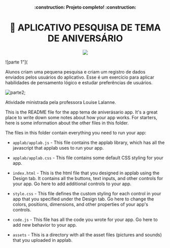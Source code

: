 <h4 align="center"> 
    :construction:  Projeto completo!  :construction:
</h4>
<h1 align="center">🍰 APLICATIVO PESQUISA DE TEMA DE ANIVERSÁRIO</h1>

<p align="center">
  <img src="https://user-images.githubusercontent.com/100588945/160302622-b2661fc1-9957-4318-9f61-291797f39003.gif">
</p>
![parte 1"](

Alunos criam uma pequena pesquisa e criam um registro de dados enviados pelos usuários do aplicativo. Esse é um exercício para aplicar habilidades de pensamento lógico e estudar preferências de usuários.

![parte2 ](https://user-images.githubusercontent.com/100588945/160302607-e77909b7-62e1-4417-8d14-aa6387e8c4b7.gif);

Atividade ministrada pela professora Louise Lalanne.

This is the README file for the app tema de aniverásario app. It's a great place to write 
down some notes about how your app works. For starters, here is some information
about the other files in this folder.

The files in this folder contain everything you need to run your app:

* `applab/applab.js` - This file contains the applab library, which has all the
  javascript that applab uses to run your app.

* `applab/applab.css` - This file contains some default CSS styling for your app.

* `index.html` - This is the html file that you designed in applab using the
  Design tab. It contains all the buttons, text inputs, and other controls for
  your app. Go here to add additional controls to your app.

* `style.css` - This file defines the custom styling for each control in your
  app that you specified under the Design tab. Go here to change the colors,
  positions, dimensions, and other properties of your app's controls.

* `code.js` - This file has all the code you wrote for your app. Go here to add
  new behavior to your app.

* `assets` - This is a directory with all the asset files (pictures and sounds)
  that you uploaded in applab.
